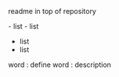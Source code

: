 readme in top of repository
<div>
  - list
  - list
</div>

- list
- list

word
:  define
word
:  description
